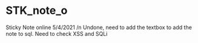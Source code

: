 # STK_note_o
Sticky Note online
5/4/2021
/n
Undone, need to add the textbox to add the note to sql.
Need to check XSS and SQLi

